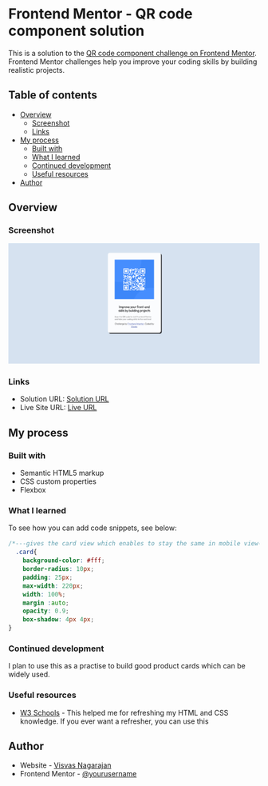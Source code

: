 # Frontend Mentor - QR code component solution

This is a solution to the [QR code component challenge on Frontend Mentor](https://www.frontendmentor.io/challenges/qr-code-component-iux_sIO_H). Frontend Mentor challenges help you improve your coding skills by building realistic projects. 

## Table of contents

- [Overview](#overview)
  - [Screenshot](#screenshot)
  - [Links](#links)
- [My process](#my-process)
  - [Built with](#built-with)
  - [What I learned](#what-i-learned)
  - [Continued development](#continued-development)
  - [Useful resources](#useful-resources)
- [Author](#author)


## Overview

### Screenshot

![Screenshot](./images/screenshot.png)

### Links

- Solution URL: [Solution URL](https://github.com/Visvas07/QR-CODE)
- Live Site URL: [Live URL](https://visvas07.github.io/QR-CODE/index.html)

## My process

### Built with

- Semantic HTML5 markup
- CSS custom properties
- Flexbox

### What I learned

To see how you can add code snippets, see below:

```css
/*---gives the card view which enables to stay the same in mobile view---*/
  .card{
    background-color: #fff;
    border-radius: 10px;
    padding: 25px;
    max-width: 220px;
    width: 100%;
    margin :auto;
    opacity: 0.9;
    box-shadow: 4px 4px;
}
```



### Continued development

I plan to use this as a practise to build good product cards which can be widely used.


### Useful resources

- [W3 Schools](https://www.w3schools.com) - This helped me for refreshing my HTML and CSS knowledge. If you ever want a refresher, you can use this

## Author

- Website - [Visvas Nagarajan](https://www.visvas-tech.com)
- Frontend Mentor - [@yourusername](https://www.frontendmentor.io/profile/Visvas07)

